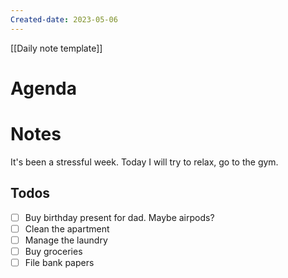 ```yaml
---
Created-date: 2023-05-06
---
```

[[Daily note template]]

# Agenda


# Notes
It's been a stressful week. 
Today I will try to relax, go to the gym. 

## Todos
- [ ] Buy birthday present for dad. Maybe airpods?
- [ ] Clean the apartment
- [ ] Manage the laundry
- [ ] Buy groceries
- [ ] File bank papers

